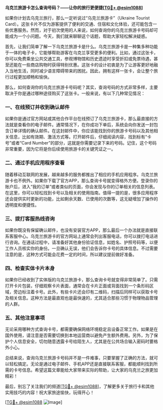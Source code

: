 **乌克兰旅游卡怎么查询号码？——让你的旅行更便捷[[TG💪+ @esim1088](https://t.me/s/esim1088)]**

如果你计划去乌克兰旅行，那么一定听说过“乌克兰旅游卡”（Ukraine Tourist Card）。这张卡片不仅为游客提供了便利的交通、住宿和文化体验，还可能包含一些优惠服务。然而，对于初次使用的人来说，如何查询你的乌克兰旅游卡号码却可能成为一个小问题。今天，我们就来聊聊这个话题，帮助大家轻松解决疑惑。

首先，让我们简单了解一下乌克兰旅游卡是什么。乌克兰旅游卡是一种集多种功能于一体的电子卡，它能够帮助游客在乌克兰享受更多的便利。比如，通过这张卡，你可以免费乘坐公共交通工具，参观博物馆和历史遗迹时享受折扣或免票待遇，甚至还能在一些商店购物时获得特别优惠。这张卡的设计初衷是为了让游客更好地融入当地生活，同时减少语言障碍带来的困扰。因此，拥有这样一张卡，会让整个旅行过程更加顺畅和愉快。

那么，如何查询你的乌克兰旅游卡号码呢？其实，查询号码的方式非常多样，主要取决于你是通过哪种途径购买了这张卡。一般来说，有以下几种常见情况：

### 一、在线预订并收到确认邮件

如果你是通过官方网站或其他合作平台在线预订了乌克兰旅游卡，那么最直接的方法就是查看你的电子邮件。通常情况下，在你成功下单后，系统会向你发送一封包含订单详情的确认邮件。在这封邮件中，你应该能找到你的旅游卡号码以及其他相关信息，比如有效期、激活方式等。打开邮件后，仔细阅读内容，找到标有“卡号”或者“Card Number”的部分，这就是你需要记录下来的号码。记住，这个号码非常重要，因为它将是你后续使用旅游卡的关键凭证之一。

### 二、通过手机应用程序查看

随着移动互联网的发展，越来越多的服务都推出了相应的手机应用程序。乌克兰旅游卡也不例外。如果你下载了官方APP，那么查询卡号就变得格外方便。登录你的账户后，进入“我的订单”或者类似的页面，你会发现与你的订单相关的信息列表。在这里，你可以轻松找到卡号以及相关的使用指南。值得一提的是，很多应用程序还会提供实时更新的功能，比如剩余天数、已使用的次数等，这无疑增加了操作的透明度和便捷性。

### 三、拨打客服热线咨询

如果你既没有保留确认邮件，也没有安装官方APP，那么最后一个办法就是直接联系客服中心。乌克兰旅游卡的官方网站上通常会列出客服电话，你可以拨打电话进行咨询。在通话过程中，请准备好其他身份验证信息，如姓名、护照号码等，以便工作人员核实你的身份。一旦确认无误，他们会告诉你卡号的具体信息。不过需要注意的是，这种方式可能会花费一定的时间，所以建议提前做好准备。

### 四、检查实体卡片本身

如果你已经收到了实体版的乌克兰旅游卡，那么查询卡号就变得非常简单了。只需打开卡片包装，仔细观察卡片表面，通常会在卡片正面或背面找到一个条形码区域，旁边标注着卡号。此外，有些卡片还会印有二维码，扫描后同样可以获取卡号及相关信息。这种方法是最直观也是最快速的，尤其适合那些习惯于物理物品管理的人群。

### 五、其他注意事项

无论采用哪种方式查询卡号，都需要确保网络环境稳定且设备正常工作。如果是在国外使用，请注意是否需要切换到本地运营商以避免产生额外费用。另外，为了保护个人信息安全，切勿随意透露卡号给陌生人，尤其是在公共场合输入密码时要格外小心。

总结来说，查询乌克兰旅游卡号码并不是一件难事，只要掌握了正确的方法，就可以轻松搞定。无论是通过电子邮件、手机APP还是直接联系客服，都能顺利找到所需的卡号信息。希望这篇文章能给大家带来实际的帮助，让大家的乌克兰之旅更加精彩！

最后，别忘了关注我们的频道[[TG💪+ @esim1088](https://t.me/s/esim1088)]，了解更多关于旅行卡和其他实用技巧的内容！祝大家旅途愉快，玩得开心！

[[TG💪+ @esim1088](https://t.me/s/esim1088) ![Image](https://i.postimg.cc/4NQfJmqS/Snipaste-2025-05-13-00-14-12.png)]